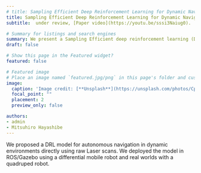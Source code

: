 ```yaml
---
# title: Sampling Efficient Deep Reinforcement Learning for Dynamic Navigation with Raw Laser Scans
title: Sampling Efficient Deep Reinforcement Learning for Dynamic Navigation with Raw Laser Scans
subtitle:  under review, [Paper video](https://youtu.be/sssi3Naiug0).

# Summary for listings and search engines
summary: We present a Sampling Efficient deep reinforcement learning (DRL) framework for Dynamic Navigation (SEDN) directly using raw laser scans. To accelerate the running of DRL training and simulate the laser sensor, we specially designed a kinematics-based simulator, where the learned policy can be directly transferred into a physics-based Gazebo simulator and the real world. Moreover, the policy acquired from a specific environment can be directly generalized to other diverse environments that have never been explored by the DRL model. To individually extract the motion features of surroundings, we transformed the center of the previous laser scans into the center of the current laser sensor. After processing the transformed laser scans with convoluted neural networks, the abstract features which state predictions for other moving objects, can be extracted for further DRL neural networks. To further enhance the sampling efficiency, and thus, optimize the navigation policy quickly and stably, we integrate optimal reciprocal collision avoidance (ORCA) to generate auxiliary action alternatives. Various experiments against several state-of-the-art baselines and sim-to-real implementations demonstrate a high success rate of dynamic navigation, superior generality, simulator effectiveness, and efficient sampling of our approach.
draft: false

# Show this page in the Featured widget?
featured: false

# Featured image
# Place an image named `featured.jpg/png` in this page's folder and customize its options here.
image:
  caption: 'Image credit: [**Unsplash**](https://unsplash.com/photos/CpkOjOcXdUY)'
  focal_point: ""
  placement: 2
  preview_only: false

authors:
- admin
- Mitsuhiro Hayashibe
---
```


We proposed a DRL model for autonomous navigation in dynamic environments directly using raw Laser scans. We deployed the model in ROS/Gazebo using a differential mobile robot and real worlds with a quadruped robot.
